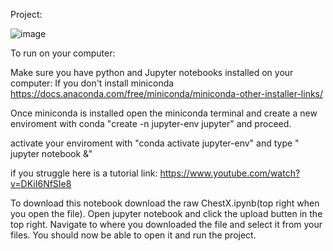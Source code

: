 Project:

![image](https://github.com/h600867/ChestX/assets/89257486/3113b263-6c99-4704-b4b8-5d4d506089d8)

To run on your computer:

Make sure you have python and Jupyter notebooks installed on your computer:
If you don't install miniconda https://docs.anaconda.com/free/miniconda/miniconda-other-installer-links/

Once miniconda is installed open the miniconda terminal and create a new enviroment with
conda "create -n jupyter-env jupyter" and proceed.

activate your enviroment with "conda activate jupyter-env" and type " jupyter notebook &"

if you struggle here is a tutorial link: https://www.youtube.com/watch?v=DKiI6NfSIe8

To download this notebook download the raw ChestX.ipynb(top right when you open the file). Open jupyter notebook and click the upload butten in the top right.
Navigate to where you downloaded the file and select it from your files. You should now be able to open it and run the project.
